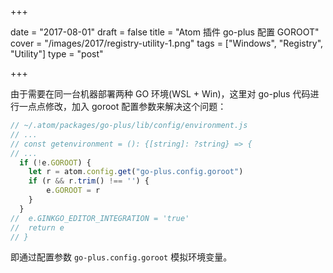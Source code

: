 +++

date = "2017-08-01"
draft = false
title = "Atom 插件 go-plus 配置 GOROOT"
cover = "/images/2017/registry-utility-1.png"
tags = ["Windows", "Registry", "Utility"]
type = "post"

+++

由于需要在同一台机器部署两种 GO 环境(WSL + Win)，这里对 go-plus 代码进行一点点修改，加入 goroot 配置参数来解决这个问题：

``` javascript
// ~/.atom/packages/go-plus/lib/config/environment.js
// ...
// const getenvironment = (): {[string]: ?string} => {
// ...
  if (!e.GOROOT) {
    let r = atom.config.get("go-plus.config.goroot")
	if (r && r.trim() !== '') {
		e.GOROOT = r
	}
  }
//  e.GINKGO_EDITOR_INTEGRATION = 'true'
//  return e
// }
```
即通过配置参数 `go-plus.config.goroot` 模拟环境变量。
